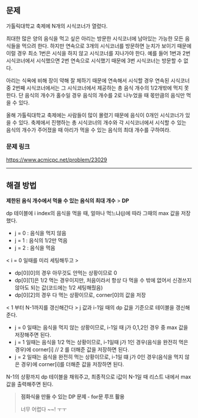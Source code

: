 ## 문제

가톨릭대학교 축제에 N개의 시식코너가 열렸다.

최대한 많은 양의 음식을 먹고 싶은 아리는 방문한 시식코너에 남아있는 가능한 모든 음식들을 먹으려 한다. 하지만 연속으로 3개의 시식코너를 방문하면 눈치가 보이기 때문에 이럴 경우 최소 1번은 시식을 하지 않고 시식코너를 지나가야 한다. 예를 들어 1번과 2번 시식코너에서 시식했으면 2번 연속으로 시식했기 때문에 3번 시식코너는 방문할 수 없다.

아리는 식욕에 비해 장이 약해 잘 체하기 때문에 연속해서 시식할 경우 연속된 시식코너 중 2번째 시식코너에서는 그 시식코너에서 제공하는 총 음식 개수의 1/2개밖에 먹지 못한다. 단 음식의 개수가 홀수일 경우 음식의 개수를 2로 나누었을 때 몫만큼의 음식만 먹을 수 있다.

올해 가톨릭대학교 축제에는 사람들이 많이 몰렸기 때문에 음식이 0개인 시식코너가 있을 수 있다. 축제에서 진행하는 총 시식코너의 개수와 각 시식코너에서 시식할 수 있는 음식의 개수가 주어졌을 때 아리가 먹을 수 있는 음식의 최대 개수를 구하여라.

### 문제 링크

https://www.acmicpc.net/problem/23029

---

## 해결 방법

**제한된 음식 개수에서 먹을 수 있는 음식의 최대 개수** > **DP**

dp 테이블에 i index의 음식을 먹을 때, 얼마나 먹느냐(j)에 따라 그때의 max 값을 저장했다.

- j = 0 : 음식을 먹지 않음
- j = 1 : 음식의 1/2만 먹음
- j = 2 : 음식을 먹음

< i = 0 일때를 미리 세팅해두고 >

- dp[0][0]의 경우 아무것도 안먹는 상황이므로 0
- dp[0][1]은 1/2 먹는 경우이지만, 처음이라서 항상 다 먹을 수 밖에 없어서 신경쓰지 않아도 되는 값(코드에는 1/2 세팅해줬음)
- dp[0][2]의 경우 다 먹는 상황이므로, corner[0]의 값을 저장

< 1 부터 N-1까지를 갱신해간다 >
j 값과 i-1일 때의 dp 값을 기준으로 테이블을 갱신해준다.

- j = 0 일때는 음식을 먹지 않는 상황이므로, i-1일 때 j가 0,1,2인 경우 중 max 값을 저장해주면 된다.
- j = 1 일때는 음식을 1/2 먹는 상황이므로, i-1일때 j가 1인 경우(음식을 완전히 먹은 경우)에 corner[i] // 2 를 더해준 값을 저장하면 된다.
- j = 2 일때는 음식을 완전히 먹는 상황이므로, i-1일 떄 j가 0인 경우(음식을 먹지 않은 경우)에 corner[i]를 더해준 값을 저장하면 된다.

N-1의 상황까지 dp 테이블을 채워주고, 최종적으로 i값이 N-1일 때 리스트 내에서 max 값을 출력해주면 된다.

> **점화식을 만들 수 있는 DP 문제 - for문 루프 활용**
>
> 너무 어렵다 ~~! ㅜㅜ
